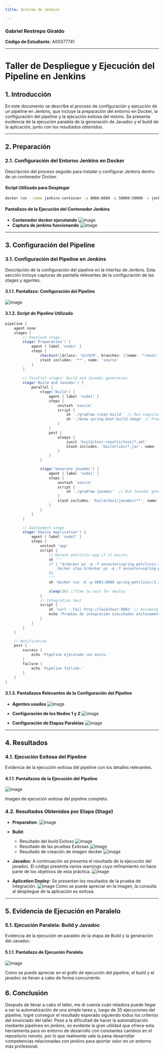 ```yaml
---
title: Informe de Jenkins

---
```


### Gabriel Restrepo Giraldo
**Código de Estudiante**: A00377741

---
# Taller de Despliegue y Ejecución del Pipeline en Jenkins

## 1. Introducción

En este documento se describe el proceso de configuración y ejecución de un pipeline en Jenkins, que incluye la preparación del entorno en Docker, la configuración del pipeline y la ejecución exitosa del mismo. Se presenta evidencia de la ejecución paralela de la generación de Javadoc y el build de la aplicación, junto con los resultados obtenidos.

---

## 2. Preparación

### 2.1. Configuración del Entorno Jenkins en Docker

Descripción del proceso seguido para instalar y configurar Jenkins dentro de un contenedor Docker.

#### Script Utilizado para Desplegar

```bash
docker run --name jenkins-container -p 8080:8080 -p 50000:50000 -v jenkins_home:/var/jenkins_home jenkins/jenkins:lts
```

#### Pantallazo de la Ejecución del Contenedor Jenkins

- **Contenedor docker ejecutando**
![image](https://hackmd.io/_uploads/r1YPUilR0.png)
- **Captura de jenkins funcionando**
![image](https://hackmd.io/_uploads/ry7TUigAA.png)

---

## 3. Configuración del Pipeline

### 3.1. Configuración del Pipeline en Jenkins

Descripción de la configuración del pipeline en la interfaz de Jenkins. Esta sección incluye capturas de pantalla relevantes de la configuración de las stages y agentes.

#### 3.1.1. Pantallazo: Configuración del Pipeline

![image](https://hackmd.io/_uploads/BkkPPilAR.png)


#### 3.1.2. Script de Pipeline Utilizado

```groovy
pipeline {
    agent none 
    stages {
        // Download stage
        stage('Preparation') {
            agent { label 'node1' }  
            steps {
                checkout([$class: 'GitSCM', branches: [[name: '*/main']], userRemoteConfigs: [[url: 'https://github.com/spring-projects/spring-petclinic']]])
                stash includes: '**', name: 'source'  
            }
        }
        
        // Parallel stages: Build and Javadoc generation
        stage('Build and Javadoc') {
            parallel {
                stage('Build') {
                    agent { label 'node1' } 
                    steps {
                        unstash 'source'
                        script {
                            sh './gradlew clean build'  // Run compilation and running tests
                            sh './mvnw spring-boot:build-image' // Prepare docker images
                        }
                    }
                    post {
                        always {
                            junit 'build/test-results/test/*.xml' 
                            stash includes: 'build/libs/*.jar', name: 'app'  // Save resulting .jar
                        }
                    }
                }

                stage('Generate Javadoc') {
                    agent { label 'node1' }
                    steps {
                        unstash 'source'
                        script {
                            sh './gradlew javadoc'  // Run Javadoc generation
                        }
                        stash includes: 'build/docs/javadoc/**', name: 'javadoc'  // Save Javadoc artifacts
                    }
                }
            }
        }

        // Deployment stage
        stage('Deploy Application') {
            agent { label 'node2' }
            steps {
                unstash 'app'
                script {
                    // Delete petclinic-app if it exists
                    sh '''
                    if [ "$(docker ps -q -f ancestor=spring-petclinic:3.3.0-SNAPSHOT)" ]; then
                        docker stop $(docker ps -q -f ancestor=spring-petclinic:3.3.0-SNAPSHOT)
                    fi
                    '''
                    sh 'docker run -d -p 8081:8080 spring-petclinic:3.3.0-SNAPSHOT' // Running the docker application
                
                    sleep(30) //Time to wait for deploy
                }
                // Integration test
                script {
                    sh 'curl --fail http://localhost:8081' // Assuming node1 can reach node2 via this URL
                    echo 'Pruebas de integración ejecutadas exitosamente.'
                }
            }
        }
    }

    // Notification
    post {
        success {
            echo 'Pipeline ejecutado con éxito.'
        }
        failure {
            echo 'Pipeline fallido.'
        }
    }
}

```

#### 3.1.3. Pantallazos Relevantes de la Configuración del Pipeline

- **Agentes usados**
![image](https://hackmd.io/_uploads/ryugOse0C.png)

- **Configuración de los Nodos 1 y 2**
![image](https://hackmd.io/_uploads/B1LmOjeRC.png)

- **Configuración de Etapas Paralelas**
![image](https://hackmd.io/_uploads/Byb2dilCC.png)

---

## 4. Resultados

### 4.1. Ejecución Exitosa del Pipeline

Evidencia de la ejecución exitosa del pipeline con los detalles relevantes.

#### 4.1.1. Pantallazos de la Ejecución del Pipeline

![image](https://hackmd.io/_uploads/rJCq6hgRC.png)

Imagen de ejecución exitosa del pipeline completo.


### 4.2. Resultados Obtenidos por Etapa (Stage)

- **Preparation**:
![image](https://hackmd.io/_uploads/BkFm5nxAA.png)

- **Build**: 
    - Resultado del build Exitoso
![image](https://hackmd.io/_uploads/ryFPchxC0.png)
    - Resultado de las pruebas Exitosas
![image](https://hackmd.io/_uploads/SJnJi2eCA.png)
    - Resultado de creación de imagen docker
![image](https://hackmd.io/_uploads/S1Iqhhx00.png)

- **Javadoc**: 
A continuación se presenta el resultado de la ejecución del javadoc. El código presenta varios warnings cuyo refinamiento no hace parte de los objetivos de esta práctica. 
    ![image](https://hackmd.io/_uploads/Skcx6hxCA.png)

- **Aplication Deploy:**
Se presentan los resultados de la prueba de integración.
    ![image](https://hackmd.io/_uploads/Bk8NRnxC0.png)
Como se puede apreciar en la imagen, la consulta al despliegue de la aplicación es exitosa.

---

## 5. Evidencia de Ejecución en Paralelo

### 5.1. Ejecución Paralela: Build y Javadoc

Evidencia de la ejecución en paralelo de la etapa de Build y la generación del Javadoc.

#### 5.1.1. Pantallazo de Ejecución Paralela
![image](https://hackmd.io/_uploads/r19du2lA0.png)

Como se puede apreciar en el grafo de ejecución del pipeline, el build y el javadoc se llevan a cabo de forma concurrente.

## 6. Conclusión

Después de llevar a cabo el taller, me di cuenta cuán retadora puede llegar a ser la automatización de una simple tarea y, luego de 35 ejecuciones del pipeline, logré conseguir el resultado esperado siguiendo todos los criterios del enunciado del taller. Pese a la dificultad de hacer la automatización mediante pipelines en jenkins, es evidente la gran utilidad que ofrece esta herramienta para un entorno de desarrollo con constantes cambios en el repositorio remoto, por lo que realmente vale la pena desarrollar competencias relacionadas con jenkins para aportar valor en un entorno más profesional. 

